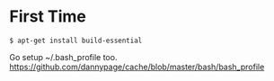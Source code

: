 # First Time

`$ apt-get install build-essential`

Go setup ~/.bash_profile too. https://github.com/dannypage/cache/blob/master/bash/bash_profile
